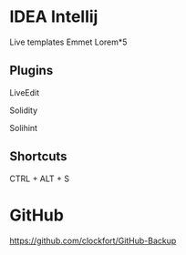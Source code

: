 # IDEA Intellij

Live templates
Emmet
Lorem*5 <tab>


## Plugins

LiveEdit

Solidity 

Solihint

## Shortcuts

CTRL + ALT + S


# GitHub

https://github.com/clockfort/GitHub-Backup
